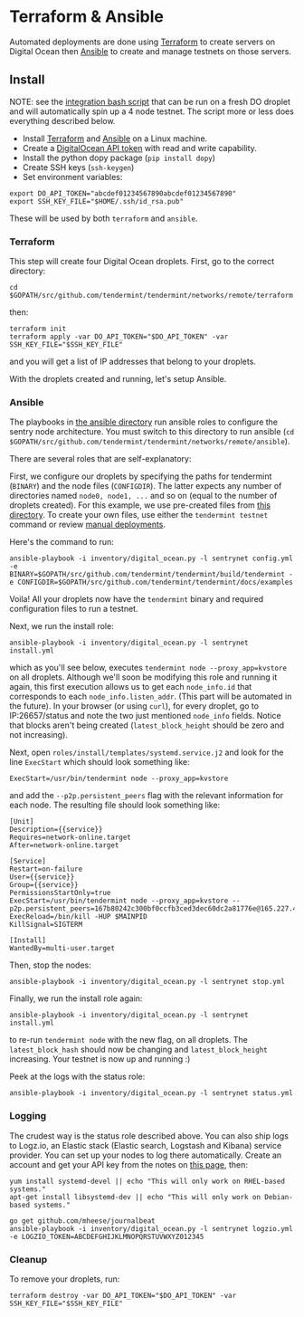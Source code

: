 # Terraform & Ansible

Automated deployments are done using
[Terraform](https://www.terraform.io/) to create servers on Digital
Ocean then [Ansible](http://www.ansible.com/) to create and manage
testnets on those servers.

## Install

NOTE: see the [integration bash
script](https://github.com/tendermint/tendermint/blob/develop/networks/remote/integration.sh)
that can be run on a fresh DO droplet and will automatically spin up a 4
node testnet. The script more or less does everything described below.

-   Install [Terraform](https://www.terraform.io/downloads.html) and
    [Ansible](http://docs.ansible.com/ansible/latest/installation_guide/intro_installation.html)
    on a Linux machine.
-   Create a [DigitalOcean API
    token](https://cloud.digitalocean.com/settings/api/tokens) with read
    and write capability.
-   Install the python dopy package (`pip install dopy`)
-   Create SSH keys (`ssh-keygen`)
-   Set environment variables:

```    
export DO_API_TOKEN="abcdef01234567890abcdef01234567890"
export SSH_KEY_FILE="$HOME/.ssh/id_rsa.pub"
```

These will be used by both `terraform` and `ansible`.

### Terraform

This step will create four Digital Ocean droplets. First, go to the
correct directory:

    cd $GOPATH/src/github.com/tendermint/tendermint/networks/remote/terraform

then:

    terraform init
    terraform apply -var DO_API_TOKEN="$DO_API_TOKEN" -var SSH_KEY_FILE="$SSH_KEY_FILE"

and you will get a list of IP addresses that belong to your droplets.

With the droplets created and running, let's setup Ansible.

### Ansible

The playbooks in [the ansible
directory](https://github.com/tendermint/tendermint/tree/master/networks/remote/ansible)
run ansible roles to configure the sentry node architecture. You must
switch to this directory to run ansible
(`cd $GOPATH/src/github.com/tendermint/tendermint/networks/remote/ansible`).

There are several roles that are self-explanatory:

First, we configure our droplets by specifying the paths for tendermint
(`BINARY`) and the node files (`CONFIGDIR`). The latter expects any
number of directories named `node0, node1, ...` and so on (equal to the
number of droplets created). For this example, we use pre-created files
from [this
directory](https://github.com/tendermint/tendermint/tree/master/docs/examples).
To create your own files, use either the `tendermint testnet` command or
review [manual deployments](./deploy-testnets.md).

Here's the command to run:

    ansible-playbook -i inventory/digital_ocean.py -l sentrynet config.yml -e BINARY=$GOPATH/src/github.com/tendermint/tendermint/build/tendermint -e CONFIGDIR=$GOPATH/src/github.com/tendermint/tendermint/docs/examples

Voila! All your droplets now have the `tendermint` binary and required
configuration files to run a testnet.

Next, we run the install role:

    ansible-playbook -i inventory/digital_ocean.py -l sentrynet install.yml

which as you'll see below, executes
`tendermint node --proxy_app=kvstore` on all droplets. Although we'll
soon be modifying this role and running it again, this first execution
allows us to get each `node_info.id` that corresponds to each
`node_info.listen_addr`. (This part will be automated in the future). In
your browser (or using `curl`), for every droplet, go to IP:26657/status
and note the two just mentioned `node_info` fields. Notice that blocks
aren't being created (`latest_block_height` should be zero and not
increasing).

Next, open `roles/install/templates/systemd.service.j2` and look for the
line `ExecStart` which should look something like:

    ExecStart=/usr/bin/tendermint node --proxy_app=kvstore

and add the `--p2p.persistent_peers` flag with the relevant information
for each node. The resulting file should look something like:

    [Unit]
    Description={{service}}
    Requires=network-online.target
    After=network-online.target

    [Service]
    Restart=on-failure
    User={{service}}
    Group={{service}}
    PermissionsStartOnly=true
    ExecStart=/usr/bin/tendermint node --proxy_app=kvstore --p2p.persistent_peers=167b80242c300bf0ccfb3ced3dec60dc2a81776e@165.227.41.206:26656,3c7a5920811550c04bf7a0b2f1e02ab52317b5e6@165.227.43.146:26656,303a1a4312c30525c99ba66522dd81cca56a361a@159.89.115.32:26656,b686c2a7f4b1b46dca96af3a0f31a6a7beae0be4@159.89.119.125:26656
    ExecReload=/bin/kill -HUP $MAINPID
    KillSignal=SIGTERM

    [Install]
    WantedBy=multi-user.target

Then, stop the nodes:

    ansible-playbook -i inventory/digital_ocean.py -l sentrynet stop.yml

Finally, we run the install role again:

    ansible-playbook -i inventory/digital_ocean.py -l sentrynet install.yml

to re-run `tendermint node` with the new flag, on all droplets. The
`latest_block_hash` should now be changing and `latest_block_height`
increasing. Your testnet is now up and running :)

Peek at the logs with the status role:

    ansible-playbook -i inventory/digital_ocean.py -l sentrynet status.yml

### Logging

The crudest way is the status role described above. You can also ship
logs to Logz.io, an Elastic stack (Elastic search, Logstash and Kibana)
service provider. You can set up your nodes to log there automatically.
Create an account and get your API key from the notes on [this
page](https://app.logz.io/#/dashboard/data-sources/Filebeat), then:

    yum install systemd-devel || echo "This will only work on RHEL-based systems."
    apt-get install libsystemd-dev || echo "This will only work on Debian-based systems."

    go get github.com/mheese/journalbeat
    ansible-playbook -i inventory/digital_ocean.py -l sentrynet logzio.yml -e LOGZIO_TOKEN=ABCDEFGHIJKLMNOPQRSTUVWXYZ012345

### Cleanup

To remove your droplets, run:

    terraform destroy -var DO_API_TOKEN="$DO_API_TOKEN" -var SSH_KEY_FILE="$SSH_KEY_FILE"

